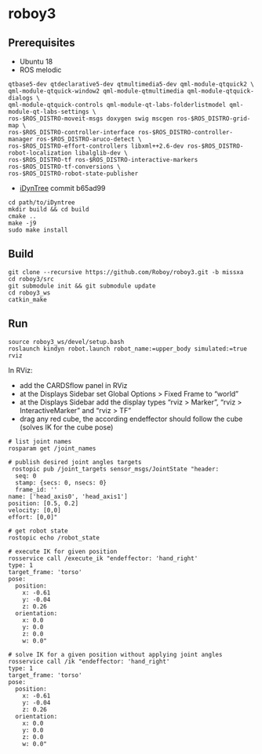 # roboy3
## Prerequisites
- Ubuntu 18
- ROS melodic
```sudo apt install ros-$ROS_DISTRO-desktop-full libeigen3-dev libxml2-dev coinor-libipopt-dev \
qtbase5-dev qtdeclarative5-dev qtmultimedia5-dev qml-module-qtquick2 \
qml-module-qtquick-window2 qml-module-qtmultimedia qml-module-qtquick-dialogs \
qml-module-qtquick-controls qml-module-qt-labs-folderlistmodel qml-module-qt-labs-settings \
ros-$ROS_DISTRO-moveit-msgs doxygen swig mscgen ros-$ROS_DISTRO-grid-map \
ros-$ROS_DISTRO-controller-interface ros-$ROS_DISTRO-controller-manager ros-$ROS_DISTRO-aruco-detect \
ros-$ROS_DISTRO-effort-controllers libxml++2.6-dev ros-$ROS_DISTRO-robot-localization libalglib-dev \
ros-$ROS_DISTRO-tf ros-$ROS_DISTRO-interactive-markers ros-$ROS_DISTRO-tf-conversions \
ros-$ROS_DISTRO-robot-state-publisher
```
- [iDynTree](https://github.com/robotology/iDynTree/tree/b65ad9939152c89dc2f7dc484b6e8687882d6b34) commit b65ad99
```
cd path/to/iDyntree
mkdir build && cd build
cmake ..
make -j9
sudo make install
```
## Build
```
git clone --recursive https://github.com/Roboy/roboy3.git -b missxa
cd roboy3/src
git submodule init && git submodule update
cd roboy3_ws
catkin_make
```
## Run
```
source roboy3_ws/devel/setup.bash
roslaunch kindyn robot.launch robot_name:=upper_body simulated:=true
rviz
```
In RViz:
- add the CARDSflow panel in RViz
- at the Displays Sidebar set Global Options > Fixed Frame to “world”
- at the Displays Sidebar add the display types “rviz > Marker”, “rviz > InteractiveMarker” and “rviz > TF”
- drag any red cube, the according endeffector should follow the cube (solves IK for the cube pose)

```
# list joint names
rosparam get /joint_names

# publish desired joint angles targets
 rostopic pub /joint_targets sensor_msgs/JointState "header:
  seq: 0
  stamp: {secs: 0, nsecs: 0}
  frame_id: ''
name: ['head_axis0', 'head_axis1']
position: [0.5, 0.2]
velocity: [0,0]
effort: [0,0]" 

# get robot state
rostopic echo /robot_state

# execute IK for given position
rosservice call /execute_ik "endeffector: 'hand_right'
type: 1
target_frame: 'torso'
pose:
  position:
    x: -0.61
    y: -0.04
    z: 0.26
  orientation:
    x: 0.0
    y: 0.0
    z: 0.0
    w: 0.0"
    
# solve IK for a given position without applying joint angles
rosservice call /ik "endeffector: 'hand_right'
type: 1
target_frame: 'torso'
pose:
  position:
    x: -0.61
    y: -0.04
    z: 0.26
  orientation:
    x: 0.0
    y: 0.0
    z: 0.0
    w: 0.0"
```


